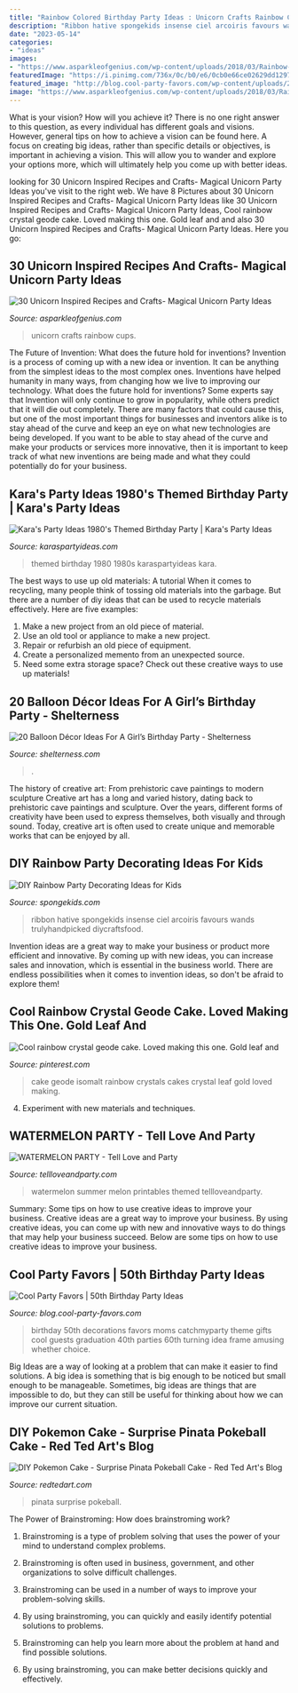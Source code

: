 ```yaml
---
title: "Rainbow Colored Birthday Party Ideas : Unicorn Crafts Rainbow Cups"
description: "Ribbon hative spongekids insense ciel arcoiris favours wands trulyhandpicked diycraftsfood"
date: "2023-05-14"
categories:
- "ideas"
images:
- "https://www.asparkleofgenius.com/wp-content/uploads/2018/03/Rainbow-Unicorn-Party-Cups-678x1024.jpg"
featuredImage: "https://i.pinimg.com/736x/0c/b0/e6/0cb0e66ce02629dd129742735286adcb.jpg"
featured_image: "http://blog.cool-party-favors.com/wp-content/uploads/2015/06/Decorations-for-a-50th-Birthday.jpg"
image: "https://www.asparkleofgenius.com/wp-content/uploads/2018/03/Rainbow-Unicorn-Party-Cups-678x1024.jpg"
---
```



What is your vision? How will you achieve it?
There is no one right answer to this question, as every individual has different goals and visions. However, general tips on how to achieve a vision can be found here. A focus on creating big ideas, rather than specific details or objectives, is important in achieving a vision. This will allow you to wander and explore your options more, which will ultimately help you come up with better ideas.

	

		
looking for 30 Unicorn Inspired Recipes and Crafts- Magical Unicorn Party Ideas you've visit to the right web. We have 8 Pictures about 30 Unicorn Inspired Recipes and Crafts- Magical Unicorn Party Ideas like 30 Unicorn Inspired Recipes and Crafts- Magical Unicorn Party Ideas, Cool rainbow crystal geode cake. Loved making this one. Gold leaf and and also 30 Unicorn Inspired Recipes and Crafts- Magical Unicorn Party Ideas. Here you go:
		
    
## 30 Unicorn Inspired Recipes And Crafts- Magical Unicorn Party Ideas

<img loading=lazy src="https://www.asparkleofgenius.com/wp-content/uploads/2018/03/Rainbow-Unicorn-Party-Cups-678x1024.jpg" onerror="this.onerror=null;this.src='https://tse2.mm.bing.net/th?id=OIP.QDA0aG-ZzUPWzC_-CsaCZAHaLL&amp;pid=15.1';" alt="30 Unicorn Inspired Recipes and Crafts- Magical Unicorn Party Ideas">

_Source: asparkleofgenius.com_

>unicorn crafts rainbow cups. 

	

The Future of Invention: What does the future hold for inventions?
Invention is a process of coming up with a new idea or invention. It can be anything from the simplest ideas to the most complex ones. Inventions have helped humanity in many ways, from changing how we live to improving our technology. What does the future hold for inventions? Some experts say that Invention will only continue to grow in popularity, while others predict that it will die out completely. There are many factors that could cause this, but one of the most important things for businesses and inventors alike is to stay ahead of the curve and keep an eye on what new technologies are being developed. If you want to be able to stay ahead of the curve and make your products or services more innovative, then it is important to keep track of what new inventions are being made and what they could potentially do for your business.

    
## Kara&#039;s Party Ideas 1980&#039;s Themed Birthday Party | Kara&#039;s Party Ideas

<img loading=lazy src="https://karaspartyideas.com/wp-content/uploads/2017/07/1980s-Themed-Birthday-Party-via-Karas-Party-Ideas-KarasPartyIdeas.com6_.jpg" onerror="this.onerror=null;this.src='https://tse4.mm.bing.net/th?id=OIP.NVOyoHEaL266GNAuEzQFpgHaLH&amp;pid=15.1';" alt="Kara&#039;s Party Ideas 1980&#039;s Themed Birthday Party | Kara&#039;s Party Ideas">

_Source: karaspartyideas.com_

>themed birthday 1980 1980s karaspartyideas kara. 

	

The best ways to use up old materials: A tutorial
When it comes to recycling, many people think of tossing old materials into the garbage. But there are a number of diy ideas that can be used to recycle materials effectively. Here are five examples:
1. Make a new project from an old piece of material.
2. Use an old tool or appliance to make a new project.
3. Repair or refurbish an old piece of equipment. 
4. Create a personalized memento from an unexpected source.
5. Need some extra storage space? Check out these creative ways to use up materials!

    
## 20 Balloon Décor Ideas For A Girl’s Birthday Party - Shelterness

<img loading=lazy src="https://i.shelterness.com/2017/03/17-oversized-pink-balloons-for-decorating-a-dessert-table.jpg" onerror="this.onerror=null;this.src='https://tse2.mm.bing.net/th?id=OIP.BRPvCWXyjO_-y--X9ApYSgHaLH&amp;pid=15.1';" alt="20 Balloon Décor Ideas For A Girl’s Birthday Party - Shelterness">

_Source: shelterness.com_

>. 

	

The history of creative art: From prehistoric cave paintings to modern sculpture
Creative art has a long and varied history, dating back to prehistoric cave paintings and sculpture. Over the years, different forms of creativity have been used to express themselves, both visually and through sound. Today, creative art is often used to create unique and memorable works that can be enjoyed by all.

    
## DIY Rainbow Party Decorating Ideas For Kids

<img loading=lazy src="https://spongekids.com/wp-content/uploads/2014/11/diy-rainbow-party-decorating-ideas/4-candy-decoration.jpg" onerror="this.onerror=null;this.src='https://tse4.mm.bing.net/th?id=OIP.GfTxgQhCKywEmuWykiSTCAHaLG&amp;pid=15.1';" alt="DIY Rainbow Party Decorating Ideas for Kids">

_Source: spongekids.com_

>ribbon hative spongekids insense ciel arcoiris favours wands trulyhandpicked diycraftsfood. 

	

Invention ideas are a great way to make your business or product more efficient and innovative. By coming up with new ideas, you can increase sales and innovation, which is essential in the business world. There are endless possibilities when it comes to invention ideas, so don't be afraid to explore them!

    
## Cool Rainbow Crystal Geode Cake. Loved Making This One. Gold Leaf And

<img loading=lazy src="https://i.pinimg.com/736x/0c/b0/e6/0cb0e66ce02629dd129742735286adcb.jpg" onerror="this.onerror=null;this.src='https://tse2.mm.bing.net/th?id=OIP.75-rPDxaU2_ebiwaqXYU2QHaJ3&amp;pid=15.1';" alt="Cool rainbow crystal geode cake. Loved making this one. Gold leaf and">

_Source: pinterest.com_

>cake geode isomalt rainbow crystals cakes crystal leaf gold loved making. 

	

4. Experiment with new materials and techniques.

    
## WATERMELON PARTY - Tell Love And Party

<img loading=lazy src="http://tellloveandparty.com/wp-content/uploads/2015/06/summer-party-ideas.jpg" onerror="this.onerror=null;this.src='https://tse1.mm.bing.net/th?id=OIP.73LVzJ_xCVZwLZrZxXgL7QHaLH&amp;pid=15.1';" alt="WATERMELON PARTY - Tell Love and Party">

_Source: tellloveandparty.com_

>watermelon summer melon printables themed tellloveandparty. 

	

Summary: Some tips on how to use creative ideas to improve your business.
Creative ideas are a great way to improve your business. By using creative ideas, you can come up with new and innovative ways to do things that may help your business succeed. Below are some tips on how to use creative ideas to improve your business.

    
## Cool Party Favors | 50th Birthday Party Ideas

<img loading=lazy src="http://blog.cool-party-favors.com/wp-content/uploads/2015/06/Decorations-for-a-50th-Birthday.jpg" onerror="this.onerror=null;this.src='https://tse1.mm.bing.net/th?id=OIP.WBsFFFi6tSPuhiL482gPGAHaLG&amp;pid=15.1';" alt="Cool Party Favors | 50th Birthday Party Ideas">

_Source: blog.cool-party-favors.com_

>birthday 50th decorations favors moms catchmyparty theme gifts cool guests graduation 40th parties 60th turning idea frame amusing whether choice. 

	

Big Ideas are a way of looking at a problem that can make it easier to find solutions. A big idea is something that is big enough to be noticed but small enough to be manageable. Sometimes, big ideas are things that are impossible to do, but they can still be useful for thinking about how we can improve our current situation.

    
## DIY Pokemon Cake - Surprise Pinata Pokeball Cake - Red Ted Art&#039;s Blog

<img loading=lazy src="http://www.redtedart.com/wp-content/uploads/2017/02/DIY-Pokemon-Cake-Surprise.jpg" onerror="this.onerror=null;this.src='https://tse1.mm.bing.net/th?id=OIP.MJmL9Uv0vJtAjjSEzMlMkQHaHa&amp;pid=15.1';" alt="DIY Pokemon Cake - Surprise Pinata Pokeball Cake - Red Ted Art&#039;s Blog">

_Source: redtedart.com_

>pinata surprise pokeball. 

	

The Power of Brainstroming: How does brainstroming work?
1. Brainstroming is a type of problem solving that uses the power of your mind to understand complex problems.
2. Brainstroming is often used in business, government, and other organizations to solve difficult challenges.

3. Brainstroming can be used in a number of ways to improve your problem-solving skills.

4. By using brainstroming, you can quickly and easily identify potential solutions to problems.

5. Brainstroming can help you learn more about the problem at hand and find possible solutions.

6. By using brainstroming, you can make better decisions quickly and effectively.


